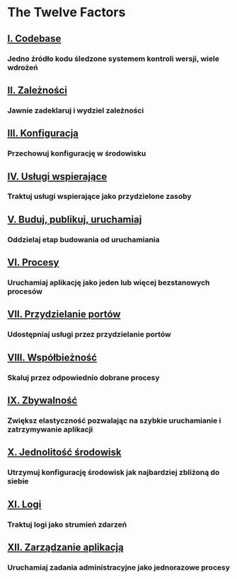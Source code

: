 The Twelve Factors
==================

## [I. Codebase](./codebase)
### Jedno źródło kodu śledzone systemem kontroli wersji, wiele wdrożeń

## [II. Zależności](./dependencies)
### Jawnie zadeklaruj i wydziel zależności

## [III. Konfiguracja](./config)
### Przechowuj konfigurację w środowisku

## [IV. Usługi wspierające](./backing-services)
### Traktuj usługi wspierające jako przydzielone zasoby

## [V. Buduj, publikuj, uruchamiaj](./build-release-run)
### Oddzielaj etap budowania od uruchamiania

## [VI. Procesy](./processes)
### Uruchamiaj aplikację jako jeden lub więcej bezstanowych procesów

## [VII. Przydzielanie portów](./port-binding)
### Udostępniaj usługi przez przydzielanie portów

## [VIII. Współbieżność](./concurrency)
### Skaluj przez odpowiednio dobrane procesy

## [IX. Zbywalność](./disposability)
### Zwiększ elastyczność pozwalając na szybkie uruchamianie i zatrzymywanie aplikacji

## [X. Jednolitość środowisk](./dev-prod-parity)
### Utrzymuj konfigurację środowisk jak najbardziej zbliżoną do siebie

## [XI. Logi](./logs)
### Traktuj logi jako strumień zdarzeń

## [XII. Zarządzanie aplikacją](./admin-processes)
### Uruchamiaj zadania administracyjne jako jednorazowe procesy
